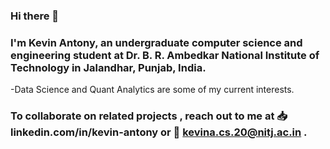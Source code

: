### Hi there 👋
### I'm Kevin Antony, an undergraduate computer science and engineering student at Dr. B. R. Ambedkar National Institute of Technology in Jalandhar, Punjab, India.
-Data Science and Quant Analytics are some of my current interests.
### To collaborate on related projects , reach out to me at 📥 linkedin.com/in/kevin-antony or 📧 kevina.cs.20@nitj.ac.in .
<!--
**kevinantony10/kevinantony10** is a ✨ _special_ ✨ repository because its `README.md` (this file) appears on your GitHub profile.

Here are some ideas to get you started:

- 🔭 I’m currently working on ...
- 🌱 I’m currently learning ...
- 👯 I’m looking to collaborate on ...
- 🤔 I’m looking for help with ...
- 💬 Ask me about ...
- 📫 How to reach me: ...
- 😄 Pronouns:
- ⚡ Fun fact: ...
-->
